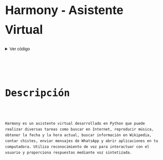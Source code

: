 <!DOCTYPE html>
<html lang="es">
<head>
  <meta charset="UTF-8">
  <meta name="viewport" content="width=device-width, initial-scale=1.0">
  <title>README - Harmony Asistente Virtual</title>
  <style>
    body {
      font-family: Arial, sans-serif;
      line-height: 1.6;
      margin: 0;
      padding: 20px;
    }
    h1, h2, h3, h4, h5 {
      font-weight: bold;
    }
    h1 {
      font-size: 2.5rem;
      margin-bottom: 20px;
    }
    h2 {
      font-size: 2rem;
      margin-top: 30px;
      margin-bottom: 15px;
    }
    p, ul, ol {
      margin-bottom: 15px;
    }
    ul, ol {
      padding-left: 20px;
    }
    pre {
      background-color: #f4f4f4;
      padding: 10px;
      border-radius: 5px;
      overflow-x: auto;
    }
    code {
      font-family: Consolas, monospace;
    }
    details {
      margin-bottom: 20px;
    }
    summary {
      cursor: pointer;
    }
  </style>
</head>
<body>
  <h1>Harmony - Asistente Virtual</h1>

  <details>
    <summary>Ver código</summary>
    <pre><code>
import pyjokes
import pyttsx3
import pywhatkit
import wikipedia
import webbrowser
import datetime
import time
import speech_recognition as sr
import subprocess
import tkinter as tk
import threading
import openai
import pyautogui
from pathlib import Path

openai.api_key = "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"
voz = "HKEY_LOCAL_MACHINE\\SOFTWARE\\Microsoft\\Speech\\Voices\\Tokens\\TTS_MS_ES-MX_SABINA_11.0"

# Definición de funciones y lógica del programa

# (Aquí incluir todo el código Python que tienes para el asistente virtual)

    </code></pre>
  </details>

  <h2>Descripción</h2>
  <p>Harmony es un asistente virtual desarrollado en Python que puede realizar diversas tareas como buscar en Internet, reproducir música, obtener la fecha y la hora actual, buscar información en Wikipedia, contar chistes, enviar mensajes de WhatsApp y abrir aplicaciones en tu computadora. Utiliza reconocimiento de voz para interactuar con el usuario y proporciona respuestas mediante voz sintetizada.</p>

  <!-- Resto del contenido del README -->

</body>
</html>
